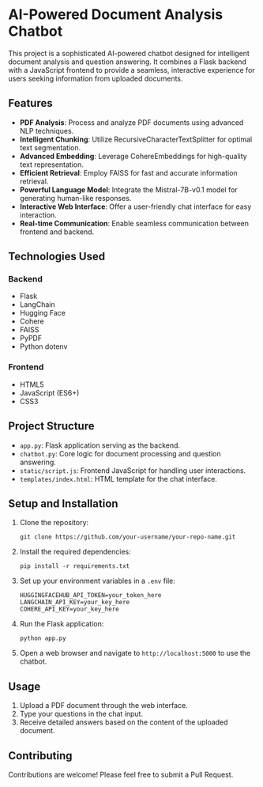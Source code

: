 # AI-Powered Document Analysis Chatbot

This project is a sophisticated AI-powered chatbot designed for intelligent document analysis and question answering. It combines a Flask backend with a JavaScript frontend to provide a seamless, interactive experience for users seeking information from uploaded documents.

## Features

- **PDF Analysis**: Process and analyze PDF documents using advanced NLP techniques.
- **Intelligent Chunking**: Utilize RecursiveCharacterTextSplitter for optimal text segmentation.
- **Advanced Embedding**: Leverage CohereEmbeddings for high-quality text representation.
- **Efficient Retrieval**: Employ FAISS for fast and accurate information retrieval.
- **Powerful Language Model**: Integrate the Mistral-7B-v0.1 model for generating human-like responses.
- **Interactive Web Interface**: Offer a user-friendly chat interface for easy interaction.
- **Real-time Communication**: Enable seamless communication between frontend and backend.

## Technologies Used

### Backend
- Flask
- LangChain
- Hugging Face
- Cohere
- FAISS
- PyPDF
- Python dotenv

### Frontend
- HTML5
- JavaScript (ES6+)
- CSS3

## Project Structure

- `app.py`: Flask application serving as the backend.
- `chatbot.py`: Core logic for document processing and question answering.
- `static/script.js`: Frontend JavaScript for handling user interactions.
- `templates/index.html`: HTML template for the chat interface.

## Setup and Installation

1. Clone the repository:
   ```
   git clone https://github.com/your-username/your-repo-name.git
   ```

2. Install the required dependencies:
   ```
   pip install -r requirements.txt
   ```

3. Set up your environment variables in a `.env` file:
   ```
   HUGGINGFACEHUB_API_TOKEN=your_token_here
   LANGCHAIN_API_KEY=your_key_here
   COHERE_API_KEY=your_key_here
   ```

4. Run the Flask application:
   ```
   python app.py
   ```

5. Open a web browser and navigate to `http://localhost:5000` to use the chatbot.

## Usage

1. Upload a PDF document through the web interface.
2. Type your questions in the chat input.
3. Receive detailed answers based on the content of the uploaded document.

## Contributing

Contributions are welcome! Please feel free to submit a Pull Request.



